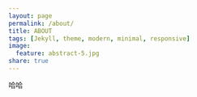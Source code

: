 ```yaml
---
layout: page
permalink: /about/
title: ABOUT
tags: [Jekyll, theme, modern, minimal, responsive]
image:
  feature: abstract-5.jpg
share: true
---
```


哈哈

